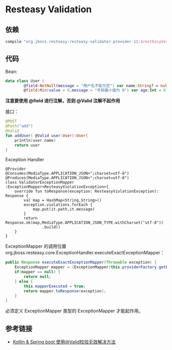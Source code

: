 # Resteasy Validation

## 依赖

```groovy
compile "org.jboss.resteasy:resteasy-validator-provider-11:$restEasyVersion"
```

## 代码

Bean:

```kotlin
data class User (
        @field:NotNull(message = "用户名不能为空") var name:String? = null,
        @field:Min(value = 0,message = "年龄最小值为 0") var age:Int = 0)
```

**注意要使用 @field 进行注解，否则 @Valid 注解不起作用**

接口：

```kotlin
@POST
@Path("add")
@Valid
fun addUser( @Valid user:User):User{
    println(user.name)
    return user
}
```

Exception Handler

```
@Provider
@Consumes(MediaType.APPLICATION_JSON+";charset=utf-8")
@Produces(MediaType.APPLICATION_JSON+";charset=utf-8")
class ValidatorExceptionMapper :ExceptionMapper<ResteasyViolationException>{
    override fun toResponse(exception: ResteasyViolationException): Response {
        val map = HashMap<String,String>()
        exception.violations.forEach {
            map.put(it.path,it.message)
        }
        return Response.ok(map,MediaType.APPLICATION_JSON_TYPE.withCharset("utf-8"))
                .build()
    }
}
```

ExceptionMapper 的调用位置 org.jboss.resteasy.core.ExceptionHandler.executeExactExceptionMapper：

```java
public Response executeExactExceptionMapper(Throwable exception) {
    ExceptionMapper mapper = (ExceptionMapper)this.providerFactory.getExceptionMappers().get(exception.getClass());
    if(mapper == null) {
        return null;
    } else {
        this.mapperExecuted = true;
        return mapper.toResponse(exception);
    }
}
```

必须定义 ExceptionMapper<ResteasyViolationException> 类型的 ExceptionMapper 才能起作用。

## 参考链接
- [Kotlin & Spring boot 使用@Valid校验无效解决方法](https://acehjm.github.io/2017/04/12/Kotlin-Spring-boot-%E4%BD%BF%E7%94%A8-Valid%E6%A0%A1%E9%AA%8C%E6%97%A0%E6%95%88%E8%A7%A3%E5%86%B3%E6%96%B9%E6%B3%95/)
